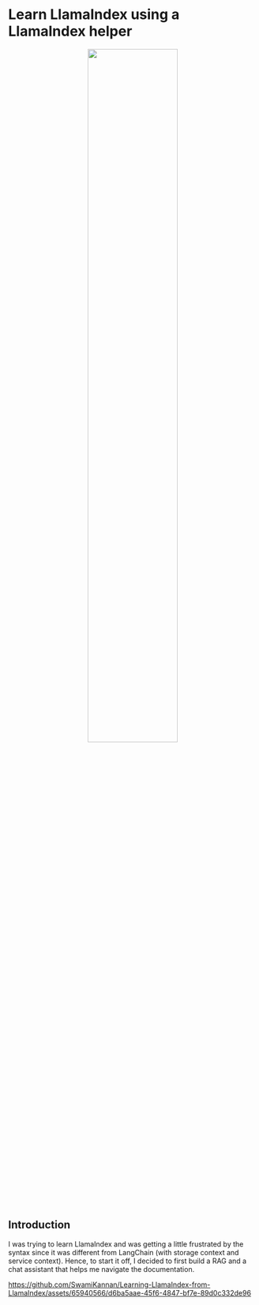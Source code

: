 # Learn LlamaIndex using a LlamaIndex helper
<p align="center">
  <img src = "https://github.com/SwamiKannan/Learning-LlamaIndex-from-LlamaIndex/blob/main/images/image%203.jpg", width = 60%>
</p>

## Introduction

I was trying to learn LlamaIndex and was getting a little frustrated by the syntax since it was different from LangChain (with storage context and service context). Hence, to start it off, I decided to first build a RAG and a chat assistant that helps me navigate the documentation.

https://github.com/SwamiKannan/Learning-LlamaIndex-from-LlamaIndex/assets/65940566/d6ba5aae-45f6-4847-bf7e-89d0c332de96

